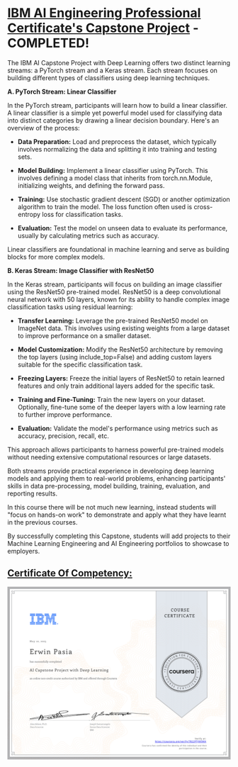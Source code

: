 # [IBM AI Engineering Professional Certificate's Capstone Project](https://www.coursera.org/account/accomplishments/verify/7822PTJ9X9KH) - COMPLETED!
The IBM AI Capstone Project with Deep Learning offers two distinct learning streams: a PyTorch stream and a Keras stream. Each stream focuses on building different types of classifiers using deep learning techniques.

**A. PyTorch Stream: Linear Classifier**

In the PyTorch stream, participants will learn how to build a linear classifier. A linear classifier is a simple yet powerful model used for classifying data into distinct categories by drawing a linear decision boundary. Here's an overview of the process:

- **Data Preparation:** Load and preprocess the dataset, which typically involves normalizing the data and splitting it into training and testing sets.

- **Model Building:** Implement a linear classifier using PyTorch. This involves defining a model class that inherits from torch.nn.Module, initializing weights, and defining the forward pass.

- **Training:** Use stochastic gradient descent (SGD) or another optimization algorithm to train the model. The loss function often used is cross-entropy loss for classification tasks.

- **Evaluation:** Test the model on unseen data to evaluate its performance, usually by calculating metrics such as accuracy.

Linear classifiers are foundational in machine learning and serve as building blocks for more complex models.

**B. Keras Stream: Image Classifier with ResNet50**

In the Keras stream, participants will focus on building an image classifier using the ResNet50 pre-trained model. ResNet50 is a deep convolutional neural network with 50 layers, known for its ability to handle complex image classification tasks using residual learning:

- **Transfer Learning:** Leverage the pre-trained ResNet50 model on ImageNet data. This involves using existing weights from a large dataset to improve performance on a smaller dataset.

- **Model Customization:** Modify the ResNet50 architecture by removing the top layers (using include_top=False) and adding custom layers suitable for the specific classification task.

- **Freezing Layers:** Freeze the initial layers of ResNet50 to retain learned features and only train additional layers added for the specific task.
  
- **Training and Fine-Tuning:** Train the new layers on your dataset. Optionally, fine-tune some of the deeper layers with a low learning rate to further improve performance.

- **Evaluation:** Validate the model's performance using metrics such as accuracy, precision, recall, etc.

This approach allows participants to harness powerful pre-trained models without needing extensive computational resources or large datasets.

Both streams provide practical experience in developing deep learning models and applying them to real-world problems, enhancing participants' skills in data pre-processing, model building, training, evaluation, and reporting results.

In this course there will be not much new learning, instead students will "focus on hands-on work" to demonstrate and apply what they have learnt in the previous courses.

By successfully completing this Capstone, students will add projects to their Machine Learning Engineering and AI Engineering portfolios to showcase to employers.

## [Certificate Of Competency:](https://www.coursera.org/account/accomplishments/verify/7822PTJ9X9KH)

<p style="text-align:center">
    <a href="https://www.coursera.org/account/accomplishments/verify/7822PTJ9X9KH" target="_blank">
    <img src="images/AI_CP_DL.png" alt="IBM Data Science Professional Certificate"  />
    </a>
</p>
